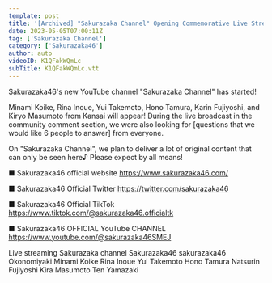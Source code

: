 ```yaml
---
template: post
title: '[Archived] "Sakurazaka Channel" Opening Commemorative Live Stream ~Okonomiyaki Party~'
date: 2023-05-05T07:00:11Z
tag: ['Sakurazaka Channel']
category: ['Sakurazaka46']
author: auto 
videoID: K1QFakWQmLc
subTitle: K1QFakWQmLc.vtt
---
```

Sakurazaka46's new YouTube channel "Sakurazaka Channel" has started!

Minami Koike, Rina Inoue, Yui Takemoto, Hono Tamura, Karin Fujiyoshi, and Kiryo Masumoto from Kansai will appear!
During the live broadcast in the community comment section, we were also looking for [questions that we would like 6 people to answer] from everyone.

On "Sakurazaka Channel", we plan to deliver a lot of original content that can only be seen here♪
Please expect by all means!

■ Sakurazaka46 official website
https://www.sakurazaka46.com/

■ Sakurazaka46 Official Twitter
https://twitter.com/sakurazaka46

■ Sakurazaka46 Official TikTok
https://www.tiktok.com/@sakurazaka46.officialtk

■ Sakurazaka46 OFFICIAL YouTube CHANNEL
https://www.youtube.com/@sakurazaka46SMEJ

Live streaming Sakurazaka channel Sakurazaka46 sakurazaka46 Okonomiyaki Minami Koike Rina Inoue Yui Takemoto Hono Tamura Natsurin Fujiyoshi Kira Masumoto Ten Yamazaki